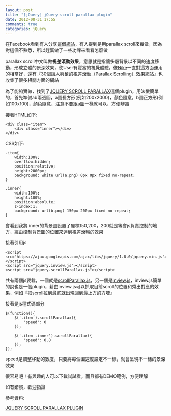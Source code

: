 ```yaml
---
layout: post
title: "[jQuery] jQuery scroll parallax plugin"
date: 2012-08-31 17:55
comments: true
categories: jQuery
---
```


在Facebook看到有人分享<a href="http://www.milwaukeepolicenews.com/#menu=home-page" target="_blank">這個網站</a>，有人提到是用parallax scroll來實做，因為對這個不熟悉，所以趕緊做了一些功課來看看怎麼做

<!--more-->

parallax scroll中文叫做**視差滾動效果**，意思就是指讓多層背景以不同的速度移動，形成立體的景深效果，使User有豐富的視覺體驗，像<a href="http://www.nikebetterworld.com/" target="_blank">Nike</a>一直對這方面運用的相當好，還有<a href="http://www.hksilicon.com/kb/articles/57516/30Parallax-Scrolling" target="_blank">『30個讓人興奮的視差滾動（Parallax Scrolling）效果網站』</a>也收集了很多相關方面的網站

為了能夠實做，找到了<a href="http://www.davecranwell.com/content/jquery-scroll-parallax-plugin" target="_blank">JQUERY SCROLL PARALLAX</a>這個plugin，用法蠻簡單的，首先準備ab兩張圖，a圖長方形(例如200x2000)，顏色隨意，b圖正方形(例如100x100)，顏色隨意，注意不要跟a圖一樣就可以，方便辨識

接著HTML如下:

	<div class="item">
		<div class="inner"></div>		
	</div>
	
CSS如下:

	.item{
		width:100%;
		overflow:hidden;
		position:relative;
		height:2000px;
		background: white url(a.png) 0px 0px fixed no-repeat;
	}
	
	.inner{
		width:100%;
		height:100%;
		position:absolute;
		z-index:1;
		background: url(b.png) 150px 200px fixed no-repeat;
	}
	
會看到我將.inner的背景圖設置了座標150,200，200就是等會js負責控制的地方，經由控制背景圖的位置來達到視差滾輪的效果

接著引用js

	<script src="https://ajax.googleapis.com/ajax/libs/jquery/1.8.0/jquery.min.js"></script>	
	<script src="jquery.inview.js"></script>
	<script src="jquery.scrollParallax.js"></script>
	
共有兩個js要載，一個就是<a href="https://github.com/davecranwell/jQuery-scroll-parallax" target="_blank">scrollParallax.js</a>，另一個是<a href="https://github.com/protonet/jquery.inview" target="_blank">inview.js</a>，inview.js簡單的說也是一個plugin，藉由inview.js可以抓取目前scroll的位置和秀出對應的效果，例如『把scroll拉到最底就出現回到最上方的方塊』

接著是js程式碼部分

	$(function(){		
		$('.item').scrollParallax({
			'speed': 0
		});
				
		$('.item .inner').scrollParallax({
			'speed': 0.8		
		});
	});
	
speed是調整移動的數度，只要將每個圖速度設定不一樣，就會呈現不一樣的景深效果

很容易吧！有興趣的人可以下載試試看，而且都有DEMO範例，方便理解

如有錯誤，歡迎指證

參考資料:

<a href="http://www.davecranwell.com/content/jquery-scroll-parallax-plugin" target="_blank">JQUERY SCROLL PARALLAX PLUGIN</a>